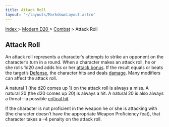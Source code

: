 ```yaml
---
title: Attack Roll
layout: '~/layouts/MarkdownLayout.astro'
---
```


[ Index ](/) > [ Modern D20 ](/modern.d20.srd) > [Combat](/modern.d20.srd/combat) > Attack Roll

## Attack Roll

An attack roll represents a character’s attempts to strike an opponent on the
character’s turn in a round. When a character makes an attack roll, he or she
rolls 1d20 and adds his or her [attack bonus](/modern.d20.srd/combat/attack.bonus). If the result equals or beats the
target’s [Defense](/modern.d20.srd/combat/defense), the character hits and
deals [damage](/modern.d20.srd/combat/damage). Many modifiers can affect the
attack roll.

A natural 1 (the d20 comes up 1) on the attack roll is always a miss. A
natural 20 (the d20 comes up 20) is always a hit. A natural 20 is also always
a threat—a possible [critical hit](/modern.d20.srd/combat/critical.hits).

If the character is not proficient in the weapon he or she is attacking with
(the character doesn’t have the appropriate Weapon Proficiency feat), that
character takes a –4 penalty on the attack roll.

